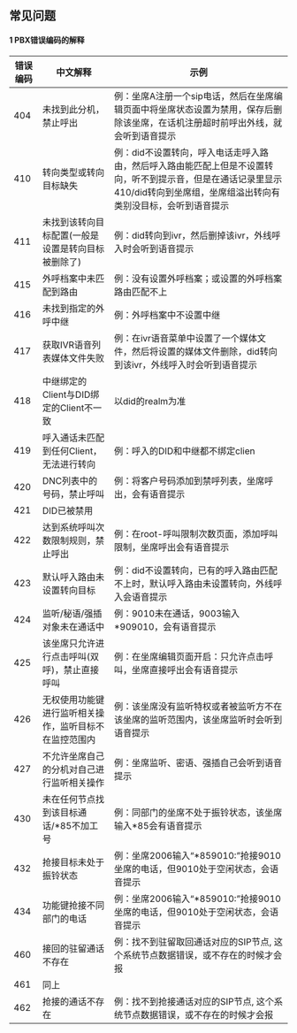 ##  常见问题
#### 1 PBX错误编码的解释

| 错误编码     | 中文解释     | 示例   |
| ----------- | ----------- |-------|
|404          |未找到此分机，禁止呼出|例：坐席A注册一个sip电话，然后在坐席编辑页面中将坐席状态设置为禁用，保存后删除该坐席，在话机注册超时前呼出外线，就会听到语音提示|
|410          |转向类型或转向目标缺失|例：did不设置转向，呼入电话走呼入路由，然后呼入路由能匹配上但是不设置转向，听不到提示音，但是在通话记录里显示410/did转向到坐席组，坐席组溢出转向有类别没目标，会听到语音提示
|411       |未找到该转向目标配置(一般是设置是转向目标被删除了)|例：did转向到ivr，然后删掉该ivr，外线呼入时会听到语音提示
|415      |外呼档案中未匹配到路由|例：没有设置外呼档案；或设置的外呼档案路由匹配不上
|416      |未找到指定的外呼中继  |例：外呼档案中不设置中继
|417      |获取IVR语音列表媒体文件失败|例：在ivr语音菜单中设置了一个媒体文件，然后将设置的媒体文件删除，did转向到该ivr，外线呼入时会听到语音提示
|418      | 中继绑定的Client与DID绑定的Client不一致|以did的realm为准
|419      | 呼入通话未匹配到任何Client，无法进行转向|例：呼入的DID和中继都不绑定clien
|420      |DNC列表中的号码，禁止呼叫|例：将客户号码添加到禁呼列表，坐席呼出，会有语音提示
|421      |DID已被禁用|  |
|422      |达到系统呼叫次数限制规则，禁止呼出|例：在root-呼叫限制次数页面，添加呼叫限制，坐席呼出会有语音提示 
|423      |默认呼入路由未设置转向目标|例：did不设置转向，已有的呼入路由匹配不上时，默认呼入路由未设置转向，外线呼入会语音提示
|424      |监听/秘语/强插对象未在通话中|例：9010未在通话，9003输入*909010，会有语音提示
|425      |该坐席只允许进行点击呼叫(双呼)，禁止直接呼叫|例：在坐席编辑页面开启：只允许点击呼叫，坐席直接呼出会有语音提示
|426      |无权使用功能键进行监听相关操作，监听目标不在监控范围内|例：该坐席没有监听特权或者被监听方不在该坐席的监听范围内，该坐席监听时会听到语音提示  
|427      |不允许坐席自己的分机对自己进行监听相关操作|例：坐席监听、密语、强插自己会听到语音提示
|430      |未在任何节点找到该目标通话/*85不加工号|例：同部门的坐席不处于振铃状态，该坐席输入*85会有语音提示
|432      |抢接目标未处于振铃状态|例：坐席2006输入“*859010:”抢接9010坐席的电话，但9010处于空闲状态，会语音提示
|434      |功能键抢接不同部门的电话|例：坐席2006输入“*859010:”抢接9010坐席的电话，但9010处于空闲状态，会语音提示
|460      |接回的驻留通话不存在|例：找不到驻留取回通话对应的SIP节点,  这个系统节点数据错误，或不存在的时候才会报
|461      |同上|
|462      |抢接的通话不存在|例：找不到抢接通话对应的SIP节点,  这个系统节点数据错误，或不存在的时候才会报